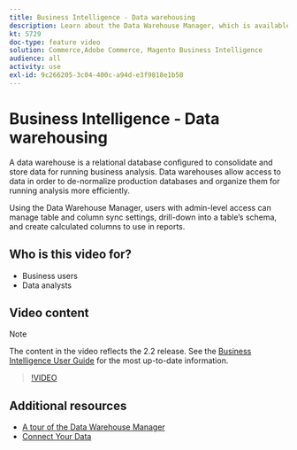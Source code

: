 ```yaml
---
title: Business Intelligence - Data warehousing
description: Learn about the Data Warehouse Manager, which is available to admin users in Business Intelligence.
kt: 5729
doc-type: feature video
solution: Commerce,Adobe Commerce, Magento Business Intelligence
audience: all
activity: use
exl-id: 9c266205-3c04-400c-a94d-e3f9818e1b58
---
```

# Business Intelligence - Data warehousing

A data warehouse is a relational database configured to consolidate and store data for running business analysis. Data warehouses allow access to data in order to de-normalize production databases and organize them for running analysis more efficiently. 

Using the Data Warehouse Manager, users with admin-level access can manage table and column sync settings, drill-down into a table’s schema, and create calculated columns to use in reports.

## Who is this video for?

- Business users
- Data analysts

## Video content

>[!NOTE]
>
>The content in the video reflects the 2.2 release. See the [Business Intelligence User Guide](https://docs.magento.com/mbi/) for the most up-to-date information.

>[!VIDEO](https://video.tv.adobe.com/v/35984?quality=12&learn=on)

## Additional resources

- [A tour of the Data Warehouse Manager](https://docs.magento.com/mbi/data-analyst/data-warehouse-mgr/tour-dwm.html)
- [Connect Your Data](https://docs.magento.com/mbi/data-analyst/importing-data/connecting-data/connecting-data.html)
